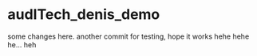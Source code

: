 # audITech_denis_demo

some changes here.
another commit for testing, hope it works hehe hehe he... heh